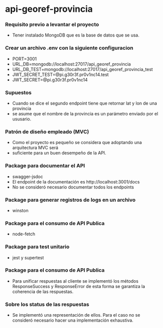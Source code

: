 # api-georef-provincia

### Requisito previo a levantar el proyecto
* Tener instalado MongoDB que es la base de datos que se usa.

### Crear un archivo .env con la siguiente configuracion
* PORT=3001
* URL_DB=mongodb://localhost:27017/api_georef_provincia
* URL_DB_TEST=mongodb://localhost:27017/api_georef_provincia_test
* JWT_SECRET_TEST=@pi.g30r3f.pr0v1nc14.test
* JWT_SECRET=@pi.g30r3f.pr0v1nc14

### Supuestos
* Cuando se dice el segundo endpoint tiene que retornar lat y lon de una provincia
* se asume que el nombre de la provincia es un parámetro enviado por el ususario.

### Patrón de diseño empleado (MVC)
* Como el proyecto es pequeño se considera que adoptando una arquitectura MVC será 
* suficiente para un buen desempeño de la API.

### Package para documentar el API
* swagger-jsdoc
* El endpoint de la documentación es http://localhost:3001/docs
* No se consideró necesario documentar todos los endpoints

### Package para generar registros de logs en un archivo
* winston

### Package para el consumo de API Publica
* node-fetch

### Package para test unitario
* jest y supertest

### Package para el consumo de API Publica
* Para unificar respuestas al cliente se implementó los métodos ResponseSuccess y ResponseError de esta forma se garantiza la coherencia de las respuestas.

### Sobre los status de las respuestas
* Se implementó una representación de ellos. Para el caso no se consideró necesario hacer una implementación exhaustiva.
